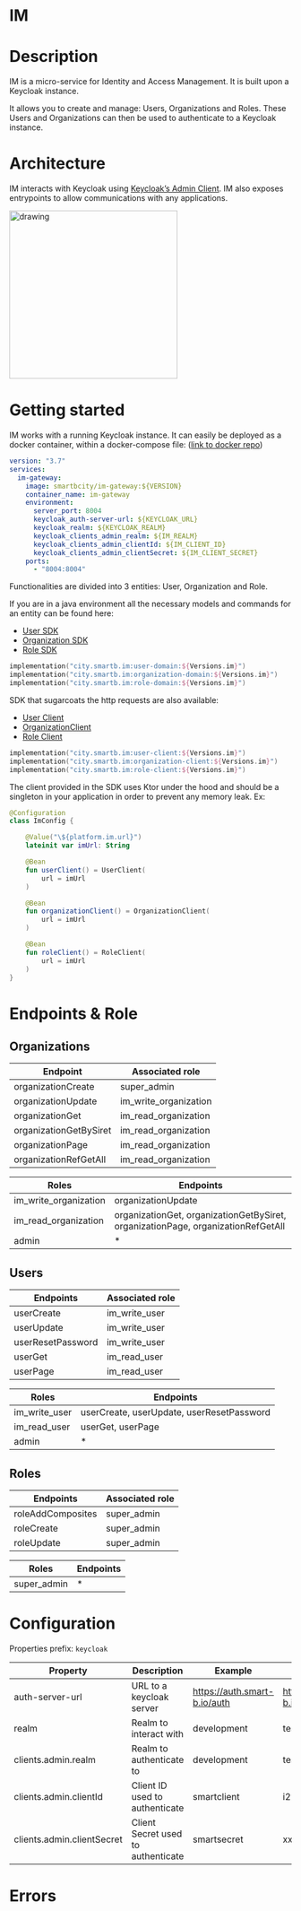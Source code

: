 # IM

# Description

IM is a micro-service for Identity and Access Management. It is built upon a Keycloak instance.

It allows you to create and manage: Users, Organizations and Roles. These Users and Organizations can then be used to authenticate to a Keycloak instance.

# Architecture

IM interacts with Keycloak using [Keycloak’s Admin Client](https://mvnrepository.com/artifact/org.keycloak/keycloak-admin-client). IM also exposes entrypoints to allow communications with any applications.

<img src="https://docs.smartb.city/s3/docs/im/diagrams/architecture.png" alt="drawing" width="300"/>

# Getting started

IM works with a running Keycloak instance. It can easily be deployed as a docker container, within a docker-compose file: ([link to docker repo](https://hub.docker.com/r/smartbcity/i2-gateway))

```yaml
version: "3.7"
services:
  im-gateway:
    image: smartbcity/im-gateway:${VERSION}
    container_name: im-gateway
    environment:
      server_port: 8004
      keycloak_auth-server-url: ${KEYCLOAK_URL}      
      keycloak_realm: ${KEYCLOAK_REALM}
      keycloak_clients_admin_realm: ${IM_REALM}
      keycloak_clients_admin_clientId: ${IM_CLIENT_ID}
      keycloak_clients_admin_clientSecret: ${IM_CLIENT_SECRET}
    ports:
      - "8004:8004"
```

Functionalities are divided into 3 entities: User, Organization and Role.

If you are in a java environment all the necessary models and commands for an entity can be found here:

- [User SDK](https://mvnrepository.com/artifact/city.smartb.im/user-domain)
- [Organization SDK](https://mvnrepository.com/artifact/city.smartb.im/organization-domain)
- [Role SDK](https://mvnrepository.com/artifact/city.smartb.im/role-domain)

```kotlin
implementation("city.smartb.im:user-domain:${Versions.im}")
implementation("city.smartb.im:organization-domain:${Versions.im}")
implementation("city.smartb.im:role-domain:${Versions.im}")
```

SDK that sugarcoats the http requests are also available:
- [User Client](https://mvnrepository.com/artifact/city.smartb.im/user-client)
- [OrganizationClient](https://mvnrepository.com/artifact/city.smartb.im/organization-client)
- [Role Client](https://mvnrepository.com/artifact/city.smartb.im/role-client)

```kotlin
implementation("city.smartb.im:user-client:${Versions.im}")
implementation("city.smartb.im:organization-client:${Versions.im}")
implementation("city.smartb.im:role-client:${Versions.im}")
```

The client provided in the SDK uses Ktor under the hood and should be a singleton in your application in order to prevent any memory leak. Ex:

```kotlin
@Configuration
class ImConfig {

    @Value("\${platform.im.url}")
    lateinit var imUrl: String

    @Bean
    fun userClient() = UserClient(
        url = imUrl
    )

    @Bean
    fun organizationClient() = OrganizationClient(
        url = imUrl
    )

    @Bean
    fun roleClient() = RoleClient(
        url = imUrl
    )
}
```

# Endpoints & Role

## Organizations

| Endpoint | Associated role       |
| --- |-----------------------|
| organizationCreate | super_admin           |
| organizationUpdate | im_write_organization |
| organizationGet | im_read_organization  |
| organizationGetBySiret | im_read_organization  |
| organizationPage | im_read_organization  |
| organizationRefGetAll | im_read_organization  |

| Roles                 | Endpoints |
|-----------------------| --- |
| im_write_organization | organizationUpdate |
| im_read_organization  | organizationGet, organizationGetBySiret, organizationPage, organizationRefGetAll |
| admin                 | * |

## Users

| Endpoints | Associated role |
| --- |--------------|
| userCreate | im_write_user |
| userUpdate | im_write_user |
| userResetPassword | im_write_user |
| userGet | im_read_user |
| userPage | im_read_user |

| Roles         | Endpoints |
|---------------|---|
| im_write_user | userCreate, userUpdate, userResetPassword |
| im_read_user  | userGet, userPage |
| admin         | * |

## Roles

| Endpoints | Associated role |
| --- |-----------------|
| roleAddComposites | super_admin     |
| roleCreate | super_admin     |
| roleUpdate | super_admin     |

| Roles       | Endpoints |
|-------------| --- |
| super_admin | * |

# Configuration

Properties prefix: `keycloak`

| Property | Description | Example | Default |
| --- | --- | --- | --- |
| auth-server-url | URL to a keycloak server | https://auth.smart-b.io/auth | https://auth.tracabois.smart-b.io/auth |
| realm | Realm to interact with | development | test |
| clients.admin.realm | Realm to authenticate to | development | test |
| clients.admin.clientId | Client ID used to authenticate | smartclient | i2-api |
| clients.admin.clientSecret | Client Secret used to authenticate | smartsecret | xxxxx |

# Errors
